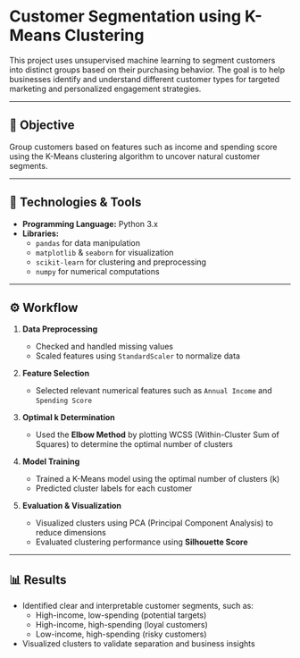 # Customer Segmentation using K-Means Clustering

This project uses unsupervised machine learning to segment customers into distinct groups based on their purchasing behavior. The goal is to help businesses identify and understand different customer types for targeted marketing and personalized engagement strategies.

---

## 📌 Objective

Group customers based on features such as income and spending score using the K-Means clustering algorithm to uncover natural customer segments.

---

## 🧰 Technologies & Tools

- **Programming Language:** Python 3.x  
- **Libraries:**  
  - `pandas` for data manipulation  
  - `matplotlib` & `seaborn` for visualization  
  - `scikit-learn` for clustering and preprocessing  
  - `numpy` for numerical computations  

---

## ⚙️ Workflow

1. **Data Preprocessing**
   - Checked and handled missing values
   - Scaled features using `StandardScaler` to normalize data

2. **Feature Selection**
   - Selected relevant numerical features such as `Annual Income` and `Spending Score`

3. **Optimal k Determination**
   - Used the **Elbow Method** by plotting WCSS (Within-Cluster Sum of Squares) to determine the optimal number of clusters

4. **Model Training**
   - Trained a K-Means model using the optimal number of clusters (k)
   - Predicted cluster labels for each customer

5. **Evaluation & Visualization**
   - Visualized clusters using PCA (Principal Component Analysis) to reduce dimensions
   - Evaluated clustering performance using **Silhouette Score**

---

## 📊 Results

- Identified clear and interpretable customer segments, such as:
  - High-income, low-spending (potential targets)
  - High-income, high-spending (loyal customers)
  - Low-income, high-spending (risky customers)
- Visualized clusters to validate separation and business insights



